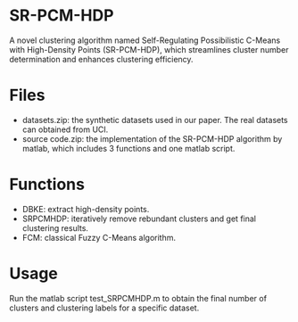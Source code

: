 SR-PCM-HDP <br>
======
A novel clustering algorithm named Self-Regulating Possibilistic C-Means with High-Density Points (SR-PCM-HDP), which streamlines cluster number determination and enhances clustering efficiency.

Files <br>
=====
* datasets.zip: the synthetic datasets used in our paper. The real datasets can obtained from UCI. <br>
* source code.zip: the implementation of the SR-PCM-HDP algorithm by matlab, which includes 3 functions and one matlab script. 

Functions
====
* DBKE: extract high-density points. <br>
* SRPCMHDP: iteratively remove rebundant clusters and get final clustering results.
* FCM: classical Fuzzy C-Means algorithm.

Usage
====
Run the matlab script test_SRPCMHDP.m to obtain the final number of clusters and clustering labels for a specific dataset.

